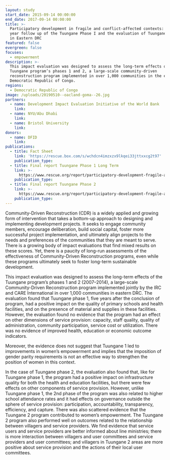```yaml
---
layout: study
start_date: 2015-09-14 00:00:00
end_date: 2017-09-14 00:00:00
title: >-
  Participatory development in fragile and conflict-affected contexts: The five
  year follow up of the Tuungane Phase I and the evaluation of Tuungane Phase II
  in Eastern DRC
featured: false
evergreen: false
focuses:
  - empowerment
description: >-
  This impact evaluation was designed to assess the long-term effects of the
  Tuungane program’s phases 1 and 2, a large-scale community-driven
  reconstruction program implemented in over 1,000 communities in the eastern
  Democratic Republic of Congo.
regions:
  - Democratic Republic of Congo
image: /uploads/20190510--oacland-goma--26.jpg
partners:
  - name: Development Impact Evaluation Initiative of the World Bank
    link:
  - name: NYU/Abu Dhabi
    link:
  - name: Bristol University
    link:
donors:
  - name: DFID
    link:
publications:
  - title: Fact Sheet
    link: 'https://rescue.box.com/s/wchdcn4imzxzx9lkqei33jttxxcg2t97'
    publication_type:
  - title: Final report Tuungane Phase 1 Long Term
    link: >-
      https://www.rescue.org/report/participatory-development-fragile-and-conflict-affected-contexts-impact-evaluation-tuungane-1
    publication_type:
  - title: Final report Tuungane Phase 2
    link: >-
      https://www.rescue.org/report/participatory-development-fragile-and-conflict-affected-contexts-impact-evaluation-tuungane-2
    publication_type:
---
```


Community-Driven Reconstruction (CDR) is a widely applied and growing form of intervention that takes a bottom-up approach to designing and implementing development projects. It seeks to engage community members, encourage deliberation, build social capital, foster more successful project implementation, and ultimately align projects to the needs and preferences of the communities that they are meant to serve. There is a growing body of impact evaluations that find mixed results on these scores. Yet, there is a paucity of long-run assessments of the effectiveness of Community-Driven Reconstruction programs, even while these programs ultimately seek to foster long-term sustainable development.

This impact evaluation was designed to assess the long-term effects of the Tuungane program’s phases 1 and 2 (2007–2014), a large-scale Community-Driven Reconstruction program implemented jointly by the IRC and CARE International in over 1,000 communities in eastern DRC. The evaluation found that Tuungane phase 1, five years after the conclusion of program, had a positive impact on the quality of primary schools and health facilities, and on the presence of material and supplies in these facilities. However, the evaluation found no evidence that the program had an effect on other dimensions of service provision: capacity, staff quality, quality of administration, community participation, service cost or utilization. There was no evidence of improved health, education or economic outcome indicators.

Moreover, the evidence does not suggest that Tuungane 1 led to improvements in women’s empowerment and implies that the imposition of gender parity requirements is not an effective way to strengthen the position of women in this context.

In the case of Tuungane phase 2, the evaluation also found that, like for Tuungane phase 1, the program had a positive impact on infrastructure quality for both the health and education facilities, but there were few effects on other components of service provision. However, unlike Tuungane phase 1, the 2nd phase of the program was also related to higher school attendance rates and it had effects on governance outside the sphere of service provision: participation, accountability, transparency, efficiency, and capture. There was also scattered evidence that the Tuungane 2 program contributed to women’s empowerment. The Tuungane 2 program also performed well on outcomes related to the relationship between villagers and service providers. We find evidence that service users and service providers are better informed about line ministries; there is more interaction between villagers and user committees and service providers and user committees; and villagers in Tuungane 2 areas are more positive about service provision and the actions of their local user committees.